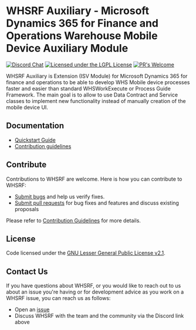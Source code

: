 # WHSRF Auxiliary - Microsoft Dynamics 365 for Finance and Operations Warehouse Mobile Device Auxiliary Module

[![Discord Chat](https://img.shields.io/discord/938559793935835217?label=Discord&logo=Discord)](https://discord.gg/JY9u87R7)
[![Licensed under the LGPL License](https://img.shields.io/badge/license-lgpl__2__1-blue)](https://github.com/shadowchamber/WHSRFAux/blob/master/LICENSE)
[![PR's Welcome](https://img.shields.io/badge/PRs%20-welcome-brightgreen.svg)](#contribute)

WHSRF Auxiliary is Extension (ISV Module) for Microsoft Dynamics 365 for finance and operations to be able to develop WHS Mobile device processes faster and easier than standard WHSWorkExecute or Process Guide Framework. The main goal is to allow to use Data Contract and Service classes to implement new functionality instead of manually creation of the mobile device UI.

## Documentation

* [Quickstart Guide](https://github.com/shadowchamber/WHSRFAux/wiki/QuickStartGuide)
* [Contribution guidelines](CONTRIBUTING.md)

## Contribute

Contributions to WHSRF are welcome.  Here is how you can contribute to WHSRF:

* [Submit bugs](https://github.com/shadowchamber/WHSRFAux/issues) and help us verify fixes.
* [Submit pull requests](https://github.com/shadowchamber/WHSRFAux/pulls) for bug fixes and features and discuss existing proposals

Please refer to [Contribution Guidelines](CONTRIBUTING.md) for more details.

## License

Code licensed under the [GNU Lesser General Public License v2.1](https://github.com/shadowchamber/WHSRFAux/blob/master/LICENSE).

## Contact Us

If you have questions about WHSRF, or you would like to reach out to us about an issue you're having or for development advice as you work on a WHSRF issue, you can reach us as follows:

* Open an [issue](https://github.com/shadowchamber/WHSRFAux/issues/new)
* Discuss WHSRF with the team and the community via the Discord link above
